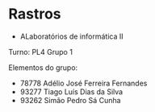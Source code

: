# Rastros

- ALaboratórios de informática II

Turno: PL4
Grupo 1

Elementos do grupo: 
- 78778 Adélio José Ferreira Fernandes
- 93277 Tiago Luís Dias da Silva
- 93262 Simão Pedro Sá Cunha
